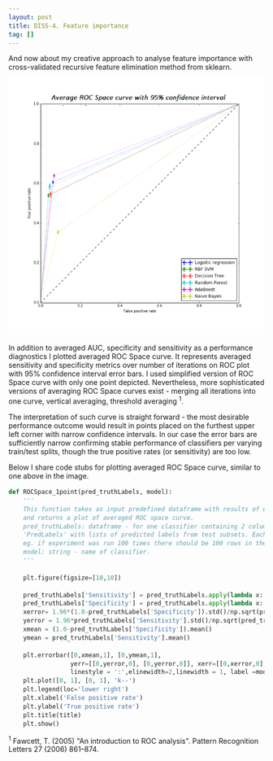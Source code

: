 ```yaml
---
layout: post
title: DISS-4. Feature importance
tag: []
---
```


And now about my creative approach to analyse feature importance with cross-validated recursive feature elimination method from sklearn.

![ROC Space curve](../images/ROCplot_Exp1_positive&negative.png)

In addition to averaged AUC, specificity and sensitivity as a performance diagnostics I plotted averaged ROC Space curve. It represents averaged sensitivity and specificity metrics over number of iterations on ROC plot with 95% confidence interval error bars.
I used simplified version of ROC Space curve with only one point depicted. Nevertheless, more sophisticated versions of averaging ROC Space curves exist - merging all iterations into one curve, vertical averaging, threshold averaging <sup>1</sup>.

The interpretation of such curve is straight forward - the most desirable performance outcome would result in points placed on the furthest upper left corner with narrow confidence intervals. In our case the error bars are sufficiently narrow confirming stable performance of classifiers per varying train/test splits, though the true positive rates (or sensitivity) are too low.

Below I share code stubs for plotting averaged ROC Space curve, similar to one above in the image.


```python
def ROCSpace_1point(pred_truthLabels, model):
    '''
    This function takes as input predefined dataframe with results of experimental runs for one classifier 
    and returns a plot of averaged ROC space curve.
    pred_truthLabels: dataframe - for one classifier containing 2 columns: 'Truth' with lists of true labels and 
    'PredLabels' with lists of predicted labels from test subsets. Each row represents different iteration of experiment, 
    eg. if experiment was run 100 times there should be 100 rows in the dataframe.
    model: string - name of classifier.
    '''

    plt.figure(figsize=[10,10])
    
    pred_truthLabels['Sensitivity'] = pred_truthLabels.apply(lambda x: metrics.recall_score(x['Truth'],x['PredLabels']), axis=1)
    pred_truthLabels['Specificity'] = pred_truthLabels.apply(lambda x: 1.0-metrics.roc_curve(x['Truth'],x['PredLabels'])[0][1], axis=1)
    xerror= 1.96*(1.0-pred_truthLabels['Specificity']).std()/np.sqrt(pred_truthLabels.shape[0])
    yerror = 1.96*pred_truthLabels['Sensitivity'].std()/np.sqrt(pred_truthLabels.shape[0])
    xmean = (1.0-pred_truthLabels['Specificity']).mean()
    ymean = pred_truthLabels['Sensitivity'].mean()
    
    plt.errorbar([0,xmean,1], [0,ymean,1], 
                 yerr=[[0,yerror,0], [0,yerror,0]], xerr=[[0,xerror,0], [0,xerror,0]], 
                 linestyle = ':',elinewidth=2,linewidth = 1, label =model)
    plt.plot([0, 1], [0, 1], 'k--')
    plt.legend(loc='lower right')
    plt.xlabel('False positive rate')
    plt.ylabel('True positive rate')
    plt.title(title)
    plt.show()
```
<sup>1</sup> Fawcett, T. (2005) "An introduction to ROC analysis". Pattern Recognition Letters 27 (2006) 861–874.
